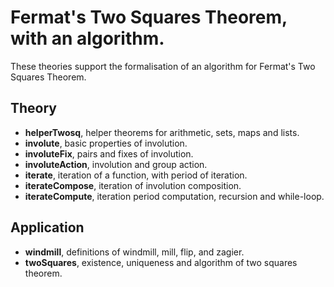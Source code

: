 
# Fermat's Two Squares Theorem, with an algorithm.

These theories support the formalisation of an algorithm for Fermat's Two Squares Theorem.

## Theory
* __helperTwosq__, helper theorems for arithmetic, sets, maps and lists.
* __involute__, basic properties of involution.
* __involuteFix__, pairs and fixes of involution.
* __involuteAction__, involution and group action.
* __iterate__, iteration of a function, with period of iteration.
* __iterateCompose__, iteration of involution composition.
* __iterateCompute__, iteration period computation, recursion and while-loop.

## Application
* __windmill__, definitions of windmill, mill, flip, and zagier.
* __twoSquares__, existence, uniqueness and algorithm of two squares theorem.
